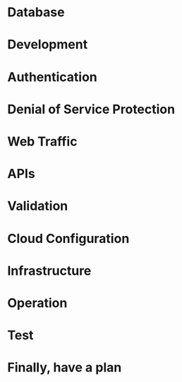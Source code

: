 # Database

# Development

# Authentication

# Denial of Service Protection

# Web Traffic

# APIs

# Validation

# Cloud Configuration

# Infrastructure

# Operation

# Test

# Finally, have a plan

